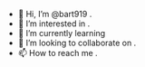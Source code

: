 - 👋 Hi, I’m @bart919 .
- 👀 I’m interested in .
- 🌱 I’m currently learning 
- 💞️ I’m looking to collaborate on .
- 📫 How to reach me .

<!---
bart919/bart919 is a ✨ special ✨ repository because its `README.md` (this file) appears on your GitHub profile.
You can click the Preview link to take a look at your changes.
--->
